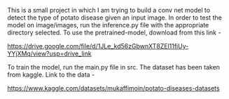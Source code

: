 This is a small project in which I am trying to build a conv net model to detect the type of potato disease given an input image.
In order to test the model on image/images, run the inference.py file with the appropriate directory selected.
To use the pretrained-model, download from this link - 

https://drive.google.com/file/d/1JLe_kd56zGbwnXT8ZEl11fiUy-YYjXMq/view?usp=drive_link

To train the model, run the main.py file in src.
The dataset has been taken from kaggle. Link to the data -

https://www.kaggle.com/datasets/mukaffimoin/potato-diseases-datasets
